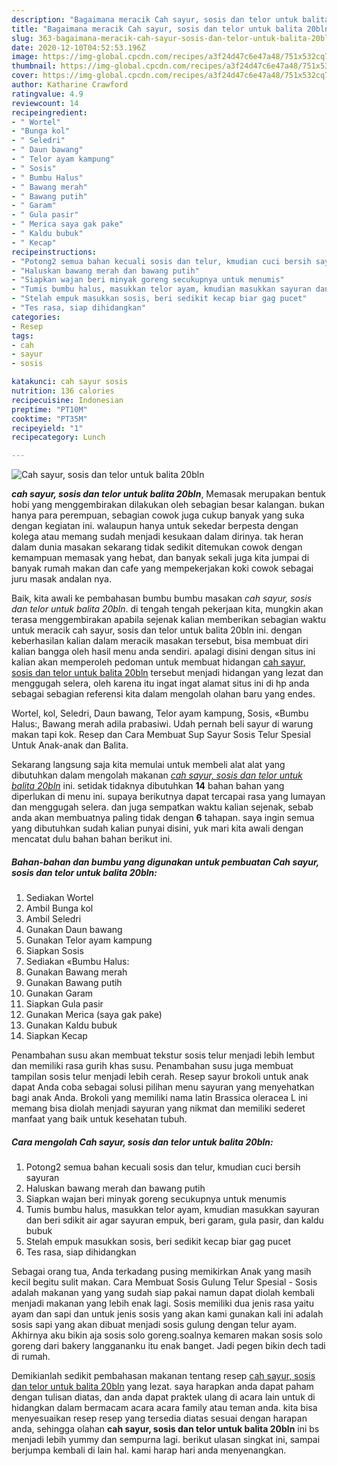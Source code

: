 ```yaml
---
description: "Bagaimana meracik Cah sayur, sosis dan telor untuk balita 20bln, Enak Banget"
title: "Bagaimana meracik Cah sayur, sosis dan telor untuk balita 20bln, Enak Banget"
slug: 363-bagaimana-meracik-cah-sayur-sosis-dan-telor-untuk-balita-20bln-enak-banget
date: 2020-12-10T04:52:53.196Z
image: https://img-global.cpcdn.com/recipes/a3f24d47c6e47a48/751x532cq70/cah-sayur-sosis-dan-telor-untuk-balita-20bln-foto-resep-utama.jpg
thumbnail: https://img-global.cpcdn.com/recipes/a3f24d47c6e47a48/751x532cq70/cah-sayur-sosis-dan-telor-untuk-balita-20bln-foto-resep-utama.jpg
cover: https://img-global.cpcdn.com/recipes/a3f24d47c6e47a48/751x532cq70/cah-sayur-sosis-dan-telor-untuk-balita-20bln-foto-resep-utama.jpg
author: Katharine Crawford
ratingvalue: 4.9
reviewcount: 14
recipeingredient:
- " Wortel"
- "Bunga kol"
- " Seledri"
- " Daun bawang"
- " Telor ayam kampung"
- " Sosis"
- " Bumbu Halus"
- " Bawang merah"
- " Bawang putih"
- " Garam"
- " Gula pasir"
- " Merica saya gak pake"
- " Kaldu bubuk"
- " Kecap"
recipeinstructions:
- "Potong2 semua bahan kecuali sosis dan telur, kmudian cuci bersih sayuran"
- "Haluskan bawang merah dan bawang putih"
- "Siapkan wajan beri minyak goreng secukupnya untuk menumis"
- "Tumis bumbu halus, masukkan telor ayam, kmudian masukkan sayuran dan beri sdikit air agar sayuran empuk, beri garam, gula pasir, dan kaldu bubuk"
- "Stelah empuk masukkan sosis, beri sedikit kecap biar gag pucet"
- "Tes rasa, siap dihidangkan"
categories:
- Resep
tags:
- cah
- sayur
- sosis

katakunci: cah sayur sosis 
nutrition: 136 calories
recipecuisine: Indonesian
preptime: "PT10M"
cooktime: "PT35M"
recipeyield: "1"
recipecategory: Lunch

---
```



![Cah sayur, sosis dan telor untuk balita 20bln](https://img-global.cpcdn.com/recipes/a3f24d47c6e47a48/751x532cq70/cah-sayur-sosis-dan-telor-untuk-balita-20bln-foto-resep-utama.jpg)

<b><i>cah sayur, sosis dan telor untuk balita 20bln</i></b>, Memasak merupakan bentuk hobi yang menggembirakan dilakukan oleh sebagian besar kalangan. bukan hanya para perempuan, sebagian cowok juga cukup banyak yang suka dengan kegiatan ini. walaupun hanya untuk sekedar berpesta dengan kolega atau memang sudah menjadi kesukaan dalam dirinya. tak heran dalam dunia masakan sekarang tidak sedikit ditemukan cowok dengan kemampuan memasak yang hebat, dan banyak sekali juga kita jumpai di banyak rumah makan dan cafe yang mempekerjakan koki cowok sebagai juru masak andalan nya.

Baik, kita awali ke pembahasan bumbu bumbu masakan <i>cah sayur, sosis dan telor untuk balita 20bln</i>. di tengah tengah pekerjaan kita, mungkin akan terasa menggembirakan apabila sejenak kalian memberikan sebagian waktu untuk meracik cah sayur, sosis dan telor untuk balita 20bln ini. dengan keberhasilan kalian dalam meracik masakan tersebut, bisa membuat diri kalian bangga oleh hasil menu anda sendiri. apalagi disini dengan situs ini kalian akan memperoleh pedoman untuk membuat hidangan <u>cah sayur, sosis dan telor untuk balita 20bln</u> tersebut menjadi hidangan yang lezat dan menggugah selera, oleh karena itu ingat ingat alamat situs ini di hp anda sebagai sebagian referensi kita dalam mengolah olahan baru yang endes.

Wortel, kol, Seledri, Daun bawang, Telor ayam kampung, Sosis, «Bumbu Halus:, Bawang merah adila prabasiwi. Udah pernah beli sayur di warung makan tapi kok. Resep dan Cara Membuat Sup Sayur Sosis Telur Spesial Untuk Anak-anak dan Balita.


Sekarang langsung saja kita memulai untuk membeli alat alat yang dibutuhkan dalam mengolah makanan <u><i>cah sayur, sosis dan telor untuk balita 20bln</i></u> ini. setidak tidaknya dibutuhkan <b>14</b> bahan bahan yang diperlukan di menu ini. supaya berikutnya dapat tercapai rasa yang lumayan dan menggugah selera. dan juga sempatkan waktu kalian sejenak, sebab anda akan membuatnya paling tidak dengan <b>6</b> tahapan. saya ingin semua yang dibutuhkan sudah kalian punyai disini, yuk mari kita awali dengan mencatat dulu bahan bahan berikut ini.

<!--inarticleads1-->

##### Bahan-bahan dan bumbu yang digunakan untuk pembuatan Cah sayur, sosis dan telor untuk balita 20bln:

1. Sediakan  Wortel
1. Ambil Bunga kol
1. Ambil  Seledri
1. Gunakan  Daun bawang
1. Gunakan  Telor ayam kampung
1. Siapkan  Sosis
1. Sediakan  «Bumbu Halus:
1. Gunakan  Bawang merah
1. Gunakan  Bawang putih
1. Gunakan  Garam
1. Siapkan  Gula pasir
1. Gunakan  Merica (saya gak pake)
1. Gunakan  Kaldu bubuk
1. Siapkan  Kecap


Penambahan susu akan membuat tekstur sosis telur menjadi lebih lembut dan memiliki rasa gurih khas susu. Penambahan susu juga membuat tampilan sosis telur menjadi lebih cerah. Resep sayur brokoli untuk anak dapat Anda coba sebagai solusi pilihan menu sayuran yang menyehatkan bagi anak Anda. Brokoli yang memiliki nama latin Brassica oleracea L ini memang bisa diolah menjadi sayuran yang nikmat dan memiliki sederet manfaat yang baik untuk kesehatan tubuh. 

<!--inarticleads2-->

##### Cara mengolah Cah sayur, sosis dan telor untuk balita 20bln:

1. Potong2 semua bahan kecuali sosis dan telur, kmudian cuci bersih sayuran
1. Haluskan bawang merah dan bawang putih
1. Siapkan wajan beri minyak goreng secukupnya untuk menumis
1. Tumis bumbu halus, masukkan telor ayam, kmudian masukkan sayuran dan beri sdikit air agar sayuran empuk, beri garam, gula pasir, dan kaldu bubuk
1. Stelah empuk masukkan sosis, beri sedikit kecap biar gag pucet
1. Tes rasa, siap dihidangkan


Sebagai orang tua, Anda terkadang pusing memikirkan Anak yang masih kecil begitu sulit makan. Cara Membuat Sosis Gulung Telur Spesial - Sosis adalah makanan yang yang sudah siap pakai namun dapat diolah kembali menjadi makanan yang lebih enak lagi. Sosis memiliki dua jenis rasa yaitu ayam dan sapi dan untuk jenis sosis yang akan kami gunakan kali ini adalah sosis sapi yang akan dibuat menjadi sosis gulung dengan telur ayam. Akhirnya aku bikin aja sosis solo goreng.soalnya kemaren makan sosis solo goreng dari bakery langgananku itu enak banget. Jadi pegen bikin dech tadi di rumah. 

Demikianlah sedikit pembahasan makanan tentang resep <u>cah sayur, sosis dan telor untuk balita 20bln</u> yang lezat. saya harapkan anda dapat paham dengan tulisan diatas, dan anda dapat praktek ulang di acara lain untuk di hidangkan dalam bermacam acara acara family atau teman anda. kita bisa menyesuaikan resep resep yang tersedia diatas sesuai dengan harapan anda, sehingga olahan <b>cah sayur, sosis dan telor untuk balita 20bln</b> ini bs menjadi lebih yummy dan sempurna lagi. berikut ulasan singkat ini, sampai berjumpa kembali di lain hal. kami harap hari anda menyenangkan.
